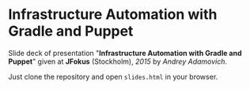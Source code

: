 # Infrastructure Automation with Gradle and Puppet

Slide deck of presentation "**Infrastructure Automation with Gradle and Puppet**" given at **JFokus** (Stockholm), *2015* by *Andrey Adamovich*.

Just clone the repository and open `slides.html` in your browser.

